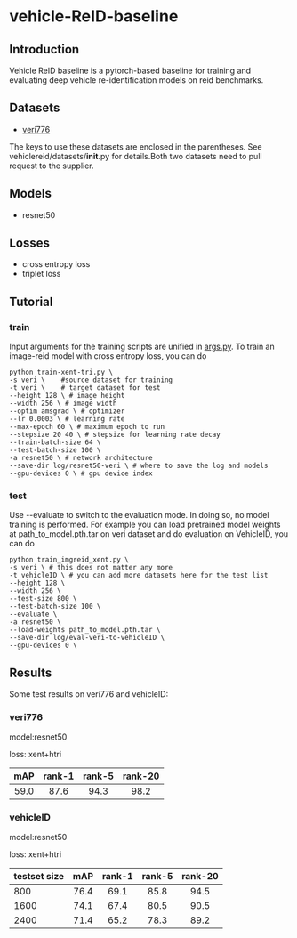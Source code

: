 # vehicle-ReID-baseline
## Introduction
Vehicle ReID baseline is a pytorch-based baseline for training and evaluating deep vehicle re-identification models on reid benchmarks.

## Datasets
+ [veri776](https://github.com/VehicleReId/VeRidataset)

The keys to use these datasets are enclosed in the parentheses. See vehiclereid/datasets/__init__.py for details.Both two datasets need to pull request to the supplier.

## Models
+ resnet50
## Losses
+ cross entropy loss
+ triplet loss

## Tutorial
### train
Input arguments for the training scripts are unified in [args.py](./args.py).
To train an image-reid model with cross entropy loss, you can do
```
python train-xent-tri.py \
-s veri \    #source dataset for training
-t veri \    # target dataset for test
--height 128 \ # image height
--width 256 \ # image width
--optim amsgrad \ # optimizer
--lr 0.0003 \ # learning rate
--max-epoch 60 \ # maximum epoch to run
--stepsize 20 40 \ # stepsize for learning rate decay
--train-batch-size 64 \
--test-batch-size 100 \
-a resnet50 \ # network architecture
--save-dir log/resnet50-veri \ # where to save the log and models
--gpu-devices 0 \ # gpu device index
```
### test
Use --evaluate to switch to the evaluation mode. In doing so, no model training is performed.
For example you can load pretrained model weights at path_to_model.pth.tar on veri dataset and do evaluation on VehicleID, you can do
```
python train_imgreid_xent.py \
-s veri \ # this does not matter any more
-t vehicleID \ # you can add more datasets here for the test list
--height 128 \
--width 256 \
--test-size 800 \
--test-batch-size 100 \
--evaluate \
-a resnet50 \
--load-weights path_to_model.pth.tar \
--save-dir log/eval-veri-to-vehicleID \
--gpu-devices 0 \
```

## Results
Some test results on veri776 and vehicleID:

### veri776
model:resnet50 

loss: xent+htri

| mAP | rank-1 | rank-5 | rank-20 |
|:---:| :----: | :----: | :-----: |
|59.0|87.6|94.3|98.2|

### vehicleID
model:resnet50 

loss: xent+htri

| testset size | mAP | rank-1 | rank-5 | rank-20 |
| :----------- |:---:| :----: | :----: | :-----: |
|800|76.4|69.1|85.8|94.5|
|1600|74.1|67.4|80.5|90.5|
|2400|71.4|65.2|78.3|89.2|

